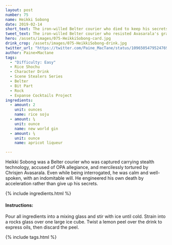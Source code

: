 ```yaml
---
layout: post
number: 75
name: Heikki Sobong
date: 2019-02-14
short_text: The iron-willed Belter courier who died to keep his secrets.
tweet_text: The iron-willed Belter courier who resisted Avasarala's gravity torture and died to keep his secrets. [@JoeDelfin_'s](https://twitter.com/JoeDelfin_) calm erudition amid clear suffering stamped Avasarala's ruthlessness in our memory.
hero: /assets/images/075-HeikkiSobong-card.jpg
drink_crop: /assets/images/075-HeikkiSobong-drink.jpg
twitter_url: "https://twitter.com/Paine_MacTane/status/1096505479524769798"
author: Paine×Mactane
tags:
  - "Difficulty: Easy"
  - Rice Shochu
  - Character Drink
  - Scene Stealers Series
  - Belter
  - Bit Part
  - Rock
  - Expanse Cocktails Project
ingredients:
  - amount: 2
    unit: ounces
    name: rice soju
  - amount: ¼
    unit: ounce
    name: new world gin
  - amount: ¼
    unit: ounce
    name: apricot liqueur

---
```


Heikki Sobong was a Belter courier who was captured carrying stealth technology, accused of OPA allegiance, and mercilessly tortured by Chrisjen Avasarala. Even while being interrogated, he was calm and well-spoken, with an indomitable will. He engineered his own death by acceleration rather than give up his secrets.

{% include ingredients.html %}

#### Instructions:

Pour all ingredients into a mixing glass and stir with ice until cold. Strain into a rocks glass over one large ice cube. Twist a lemon peel over the drink to express oils, then discard the peel.

{% include tags.html %}
